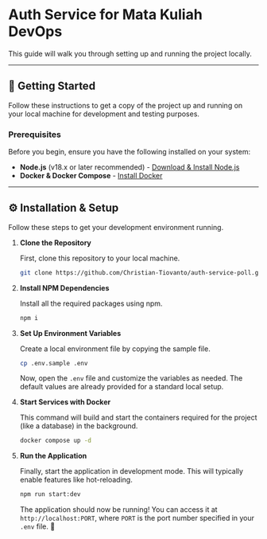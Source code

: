 # Auth Service for Mata Kuliah DevOps

This guide will walk you through setting up and running the project locally.

---

## 🚀 Getting Started

Follow these instructions to get a copy of the project up and running on your local machine for development and testing purposes.

### Prerequisites

Before you begin, ensure you have the following installed on your system:

* **Node.js** (v18.x or later recommended) - [Download & Install Node.js](https://nodejs.org/en/download/)
* **Docker & Docker Compose** - [Install Docker](https://docs.docker.com/engine/install/)

---

## ⚙️ Installation & Setup

Follow these steps to get your development environment running.

1.  **Clone the Repository**

    First, clone this repository to your local machine.

    ```bash
    git clone https://github.com/Christian-Tiovanto/auth-service-poll.git
    ```

2.  **Install NPM Dependencies**

    Install all the required packages using npm.

    ```bash
    npm i
    ```

3.  **Set Up Environment Variables**

    Create a local environment file by copying the sample file.

    ```bash
    cp .env.sample .env
    ```

    Now, open the `.env` file and customize the variables as needed. The default values are already provided for a standard local setup.

4.  **Start Services with Docker**

    This command will build and start the containers required for the project (like a database) in the background.

    ```bash
    docker compose up -d
    ```

5.  **Run the Application**

    Finally, start the application in development mode. This will typically enable features like hot-reloading.

    ```bash
    npm run start:dev
    ```

    The application should now be running! You can access it at `http://localhost:PORT`, where `PORT` is the port number specified in your `.env` file. 🎉
